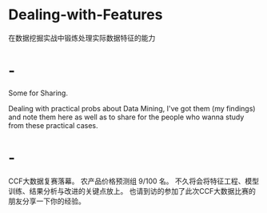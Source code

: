 # Dealing-with-Features
在数据挖掘实战中锻炼处理实际数据特征的能力
# -
Some for Sharing.

  Dealing with practical probs about Data Mining, I've got them (my findings) and note them here as well as to share for the 
people who wanna study from these practical cases.

# -
CCF大数据复赛落幕。
  农产品价格预测组 9/100 名。
  不久将会将特征工程、模型训练、结果分析与改进的关键点放上。
  也请到访的参加了此次CCF大数据比赛的朋友分享一下你的经验。

